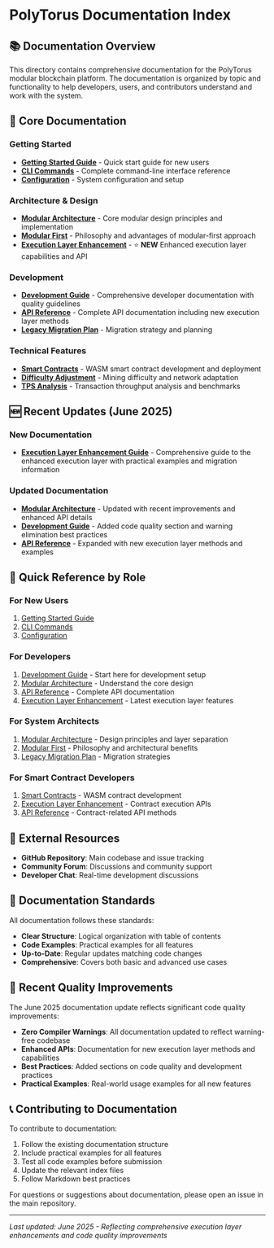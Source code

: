 # PolyTorus Documentation Index

## 📚 Documentation Overview

This directory contains comprehensive documentation for the PolyTorus modular blockchain platform. The documentation is organized by topic and functionality to help developers, users, and contributors understand and work with the system.

## 📖 Core Documentation

### Getting Started
- **[Getting Started Guide](GETTING_STARTED.md)** - Quick start guide for new users
- **[CLI Commands](CLI_COMMANDS.md)** - Complete command-line interface reference
- **[Configuration](CONFIGURATION.md)** - System configuration and setup

### Architecture & Design  
- **[Modular Architecture](MODULAR_ARCHITECTURE.md)** - Core modular design principles and implementation
- **[Modular First](MODULAR_FIRST.md)** - Philosophy and advantages of modular-first approach
- **[Execution Layer Enhancement](EXECUTION_LAYER_ENHANCEMENT.md)** - ⭐ **NEW** Enhanced execution layer capabilities and API

### Development
- **[Development Guide](DEVELOPMENT.md)** - Comprehensive developer documentation with quality guidelines
- **[API Reference](API_REFERENCE.md)** - Complete API documentation including new execution layer methods
- **[Legacy Migration Plan](LEGACY_MIGRATION_PLAN.md)** - Migration strategy and planning

### Technical Features
- **[Smart Contracts](SMART_CONTRACTS.md)** - WASM smart contract development and deployment
- **[Difficulty Adjustment](DIFFICULTY_ADJUSTMENT.md)** - Mining difficulty and network adaptation
- **[TPS Analysis](TPS_IMPLEMENTATION_SUMMARY.md)** - Transaction throughput analysis and benchmarks

## 🆕 Recent Updates (June 2025)

### New Documentation
- **[Execution Layer Enhancement Guide](EXECUTION_LAYER_ENHANCEMENT.md)** - Comprehensive guide to the enhanced execution layer with practical examples and migration information

### Updated Documentation
- **[Modular Architecture](MODULAR_ARCHITECTURE.md)** - Updated with recent improvements and enhanced API details
- **[Development Guide](DEVELOPMENT.md)** - Added code quality section and warning elimination best practices  
- **[API Reference](API_REFERENCE.md)** - Expanded with new execution layer methods and examples

## 🎯 Quick Reference by Role

### For New Users
1. [Getting Started Guide](GETTING_STARTED.md)
2. [CLI Commands](CLI_COMMANDS.md)
3. [Configuration](CONFIGURATION.md)

### For Developers
1. [Development Guide](DEVELOPMENT.md) - Start here for development setup
2. [Modular Architecture](MODULAR_ARCHITECTURE.md) - Understand the core design
3. [API Reference](API_REFERENCE.md) - Complete API documentation
4. [Execution Layer Enhancement](EXECUTION_LAYER_ENHANCEMENT.md) - Latest execution layer features

### For System Architects
1. [Modular Architecture](MODULAR_ARCHITECTURE.md) - Design principles and layer separation
2. [Modular First](MODULAR_FIRST.md) - Philosophy and architectural benefits
3. [Legacy Migration Plan](LEGACY_MIGRATION_PLAN.md) - Migration strategies

### For Smart Contract Developers
1. [Smart Contracts](SMART_CONTRACTS.md) - WASM contract development
2. [Execution Layer Enhancement](EXECUTION_LAYER_ENHANCEMENT.md) - Contract execution APIs
3. [API Reference](API_REFERENCE.md) - Contract-related API methods

## 🔗 External Resources

- **GitHub Repository**: Main codebase and issue tracking
- **Community Forum**: Discussions and community support
- **Developer Chat**: Real-time development discussions

## 📝 Documentation Standards

All documentation follows these standards:
- **Clear Structure**: Logical organization with table of contents
- **Code Examples**: Practical examples for all features
- **Up-to-Date**: Regular updates matching code changes
- **Comprehensive**: Covers both basic and advanced use cases

## 🚀 Recent Quality Improvements

The June 2025 documentation update reflects significant code quality improvements:

- **Zero Compiler Warnings**: All documentation updated to reflect warning-free codebase
- **Enhanced APIs**: Documentation for new execution layer methods and capabilities
- **Best Practices**: Added sections on code quality and development practices
- **Practical Examples**: Real-world usage examples for all new features

## 📞 Contributing to Documentation

To contribute to documentation:
1. Follow the existing documentation structure
2. Include practical examples for all features
3. Test all code examples before submission
4. Update the relevant index files
5. Follow Markdown best practices

For questions or suggestions about documentation, please open an issue in the main repository.

---

*Last updated: June 2025 - Reflecting comprehensive execution layer enhancements and code quality improvements*
